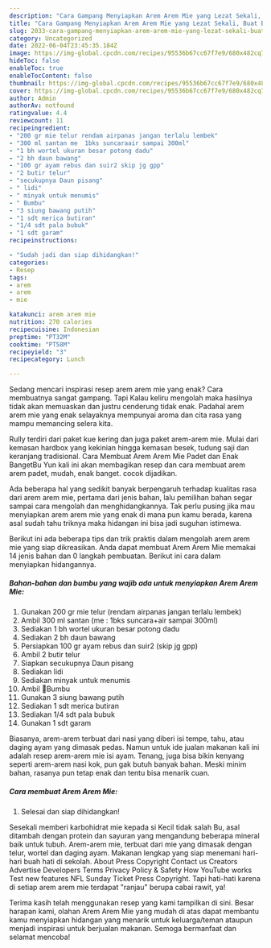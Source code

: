 ```yaml
---
description: "Cara Gampang Menyiapkan Arem Arem Mie yang Lezat Sekali, Buat Buka Puasa Sempurna"
title: "Cara Gampang Menyiapkan Arem Arem Mie yang Lezat Sekali, Buat Buka Puasa Sempurna"
slug: 2033-cara-gampang-menyiapkan-arem-arem-mie-yang-lezat-sekali-buat-buka-puasa-sempurna
category: Uncategorized
date: 2022-06-04T23:45:35.184Z
image: https://img-global.cpcdn.com/recipes/95536b67cc67f7e9/680x482cq70/arem-arem-mie-foto-resep-utama.jpg
hideToc: false
enableToc: true
enableTocContent: false
thumbnail: https://img-global.cpcdn.com/recipes/95536b67cc67f7e9/680x482cq70/arem-arem-mie-foto-resep-utama.jpg
cover: https://img-global.cpcdn.com/recipes/95536b67cc67f7e9/680x482cq70/arem-arem-mie-foto-resep-utama.jpg
author: Admin
authorAv: notfound
ratingvalue: 4.4
reviewcount: 11
recipeingredient:
- "200 gr mie telur rendam airpanas jangan terlalu lembek"
- "300 ml santan me  1bks suncaraair sampai 300ml"
- "1 bh wortel ukuran besar potong dadu"
- "2 bh daun bawang"
- "100 gr ayam rebus dan suir2 skip jg gpp"
- "2 butir telur"
- "secukupnya Daun pisang"
- " lidi"
- " minyak untuk menumis"
- " Bumbu"
- "3 siung bawang putih"
- "1 sdt merica butiran"
- "1/4 sdt pala bubuk"
- "1 sdt garam"
recipeinstructions:

- "Sudah jadi dan siap dihidangkan!"
categories:
- Resep
tags:
- arem
- arem
- mie

katakunci: arem arem mie 
nutrition: 270 calories
recipecuisine: Indonesian
preptime: "PT32M"
cooktime: "PT58M"
recipeyield: "3"
recipecategory: Lunch

---
```



Sedang mencari inspirasi resep arem arem mie yang enak? Cara membuatnya sangat gampang. Tapi Kalau keliru mengolah maka hasilnya tidak akan memuaskan dan justru cenderung tidak enak. Padahal arem arem mie yang enak selayaknya mempunyai aroma dan cita rasa yang mampu memancing selera kita.


Rully terdiri dari paket kue kering dan juga paket arem-arem mie. Mulai dari kemasan hardbox yang kekinian hingga kemasan besek, tudung saji dan keranjang tradisional. Cara Membuat Arem Arem Mie Padet dan Enak BangetBu Yun kali ini akan membagikan resep dan cara membuat arem arem padet, mudah, enak banget. cocok dijadikan.

Ada beberapa hal yang sedikit banyak berpengaruh terhadap kualitas rasa dari arem arem mie, pertama dari jenis bahan, lalu pemilihan bahan segar sampai cara mengolah dan menghidangkannya. Tak perlu pusing jika mau menyiapkan arem arem mie yang enak di mana pun kamu berada, karena asal sudah tahu triknya maka hidangan ini bisa jadi suguhan istimewa.


Berikut ini ada beberapa tips dan trik praktis dalam mengolah arem arem mie yang siap dikreasikan. Anda dapat membuat Arem Arem Mie memakai 14 jenis bahan dan 0 langkah pembuatan. Berikut ini cara dalam menyiapkan hidangannya.

<!--inarticleads1-->

##### Bahan-bahan dan bumbu yang wajib ada untuk menyiapkan Arem Arem Mie:

1. Gunakan 200 gr mie telur (rendam airpanas jangan terlalu lembek)
1. Ambil 300 ml santan (me : 1bks suncara+air sampai 300ml)
1. Sediakan 1 bh wortel ukuran besar potong dadu
1. Sediakan 2 bh daun bawang
1. Persiapkan 100 gr ayam rebus dan suir2 (skip jg gpp)
1. Ambil 2 butir telur
1. Siapkan secukupnya Daun pisang
1. Sediakan  lidi
1. Sediakan  minyak untuk menumis
1. Ambil  🌺Bumbu
1. Gunakan 3 siung bawang putih
1. Sediakan 1 sdt merica butiran
1. Sediakan 1/4 sdt pala bubuk
1. Gunakan 1 sdt garam


Biasanya, arem-arem terbuat dari nasi yang diberi isi tempe, tahu, atau daging ayam yang dimasak pedas. Namun untuk ide jualan makanan kali ini adalah resep arem-arem mie isi ayam. Tenang, juga bisa bikin kenyang seperti arem-arem nasi kok, pun gak butuh banyak bahan. Meski minim bahan, rasanya pun tetap enak dan tentu bisa menarik cuan. 

<!--inarticleads2-->

##### Cara membuat Arem Arem Mie:


1. Selesai dan siap dihidangkan!

Sesekali memberi karbohidrat mie kepada si Kecil tidak salah Bu, asal ditambah dengan protein dan sayuran yang mengandung beberapa mineral baik untuk tubuh. Arem-arem mie, terbuat dari mie yang dimasak dengan telur, wortel dan daging ayam. Makanan lengkap yang siap menemani hari-hari buah hati di sekolah. About Press Copyright Contact us Creators Advertise Developers Terms Privacy Policy &amp; Safety How YouTube works Test new features NFL Sunday Ticket Press Copyright. Tapi hati-hati karena di setiap arem arem mie terdapat &#34;ranjau&#34; berupa cabai rawit, ya! 

Terima kasih telah menggunakan resep yang kami tampilkan di sini. Besar harapan kami, olahan Arem Arem Mie yang mudah di atas dapat membantu kamu menyiapkan hidangan yang menarik untuk keluarga/teman ataupun menjadi inspirasi untuk berjualan makanan. Semoga bermanfaat dan selamat mencoba!
